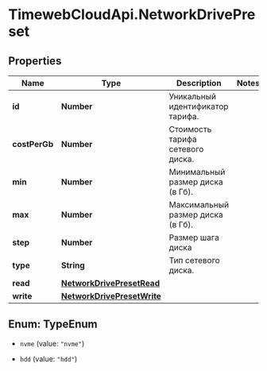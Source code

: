 # TimewebCloudApi.NetworkDrivePreset

## Properties

Name | Type | Description | Notes
------------ | ------------- | ------------- | -------------
**id** | **Number** | Уникальный идентификатор тарифа. | 
**costPerGb** | **Number** | Стоимость тарифа сетевого диска. | 
**min** | **Number** | Минимальный размер диска (в Гб). | 
**max** | **Number** | Максимальный размер диска (в Гб). | 
**step** | **Number** | Размер шага диска | 
**type** | **String** | Тип сетевого диска. | 
**read** | [**NetworkDrivePresetRead**](NetworkDrivePresetRead.md) |  | 
**write** | [**NetworkDrivePresetWrite**](NetworkDrivePresetWrite.md) |  | 



## Enum: TypeEnum


* `nvme` (value: `"nvme"`)

* `hdd` (value: `"hdd"`)




